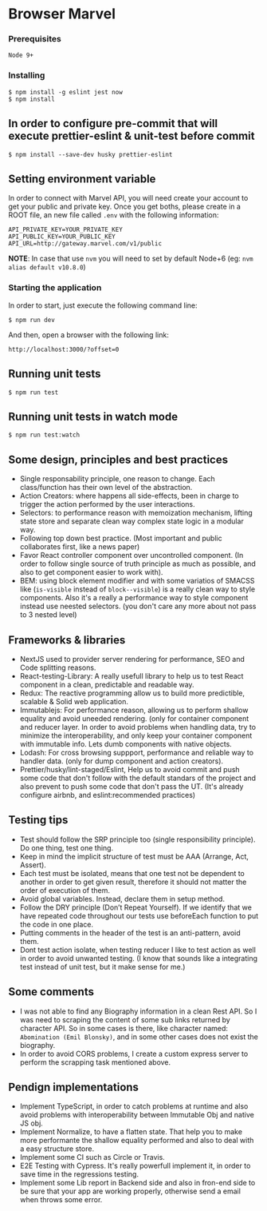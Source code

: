 # Browser Marvel

### Prerequisites

`Node 9+`

### Installing

```
$ npm install -g eslint jest now
$ npm install
```
## In order to configure pre-commit that will execute prettier-eslint & unit-test before commit
```
$ npm install --save-dev husky prettier-eslint
```

## Setting environment variable

In order to connect with Marvel API, you will need create your account to get your public and private key.
Once you get boths, please create in a ROOT file, an new file called `.env` with the following information:

```
API_PRIVATE_KEY=YOUR_PRIVATE_KEY
API_PUBLIC_KEY=YOUR_PUBLIC_KEY
API_URL=http://gateway.marvel.com/v1/public
```

**NOTE**:
In case that use `nvm` you will need to set by default  Node+6 (eg: `nvm alias default v10.8.0`)

### Starting the application

In order to start, just execute the following command line:
```
$ npm run dev
```

And then, open a browser with the following link:
```
http://localhost:3000/?offset=0
```
## Running unit tests
```
$ npm run test
```
## Running unit tests in watch mode
```
$ npm run test:watch
```

## Some design, principles and best practices

* Single responsability principle, one reason to change. Each class/function has their own level of the abstraction.
* Action Creators: where happens all side-effects, been in charge to trigger the action performed by the user interactions.
* Selectors: to performance reason with memoization mechanism, lifting state store and separate clean way complex state logic in a modular way.
* Following top down best practice. (Most important and public collaborates first, like a news paper)
* Favor React controller component over uncontrolled component. (In order to follow single source of truth principle as much as possible, and also to get component easier to work with).
* BEM: using block element modifier and with some variatios of SMACSS like (`is-visible` instead of `block--visible`) is a really clean way to style components. Also it's a really a performance way to style component instead use neested selectors. (you don't care any more about not pass to 3 nested level)

## Frameworks & libraries
* NextJS used to provider server rendering for performance, SEO and Code splitting reasons.
* React-testing-Library: A really usefull library to help us to test React component in a clean, predictable and readable way.
* Redux: The reactive programming allow us to build more predictible, scalable & Solid web application.
* Immutablejs: For performance reason, allowing us to perform shallow equality and avoid uneeded rendering. (only for container component and reducer layer. In order to avoid problems when handling data, try to minimize the interoperability, and only keep your container component with immutable info. Lets dumb components with native objects.
* Lodash: For cross browsing suppport, performance and reliable way to handler data. (only for dump component and action creators).
* Prettier/husky/lint-staged/Eslint, Help us to avoid commit and push some code that don't follow with the default standars of the project and also prevent to push some code that don't pass the UT. (It's already configure airbnb, and eslint:recommended practices)
## Testing tips

* Test should follow the SRP principle too (single responsibility principle). Do one thing, test one thing.
* Keep in mind the implicit structure of test must be AAA (Arrange, Act, Assert).
* Each test must be isolated, means that one test not be dependent to another in order to get given result, therefore it should not matter the order of execution of them.
* Avoid global variables. Instead, declare them in setup method.
* Follow the DRY principle (Don’t Repeat Yourself). If we identify that we have repeated code throughout our tests use beforeEach function to put the code in one place.
* Putting comments in the header of the test is an anti-pattern, avoid them.
* Dont test action isolate, when testing reducer I like to test action as well in order to avoid unwanted testing. (I know that sounds like a integrating test instead of unit test, but it make sense for me.)

## Some comments
* I was not able to find any Biography information in a clean Rest API. So I was need to scraping the content of some sub links returned by character API. So in some cases is there, like character named: `Abomination (Emil Blonsky)`, and in some other cases does not exist the biography.
* In order to avoid CORS problems, I create a custom express server to perform the scrapping task mentioned above.

## Pendign implementations
* Implement TypeScript, in order to catch problems at runtime and also avoid problems with interoperability between Immutable Obj and native JS obj.
* Implement Normalize, to have a flatten state. That help you to make more performante the shallow equality performed and also to deal with a easy structure store.
* Implement some CI such as Circle or Travis.
* E2E Testing with Cypress. It's really powerfull implement it, in order to save time in the regressions testing.
* Implement some Lib report in Backend side and also in fron-end side to be sure that your app are working properly, otherwise send a email when throws some error.
